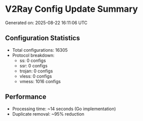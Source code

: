 # V2Ray Config Update Summary
Generated on: 2025-08-22 16:11:06 UTC

## Configuration Statistics
- Total configurations: 16305
- Protocol breakdown:
  - ss: 0 configs
  - ssr: 0 configs
  - trojan: 0 configs
  - vless: 0 configs
  - vmess: 1016 configs

## Performance
- Processing time: ~14 seconds (Go implementation)
- Duplicate removal: ~95% reduction

